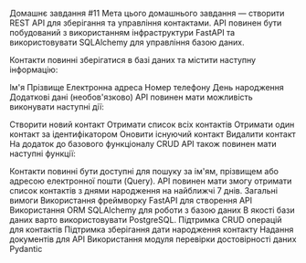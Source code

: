 Домашнє завдання #11
Мета цього домашнього завдання — створити REST API для зберігання та управління контактами. API повинен бути побудований з використанням інфраструктури FastAPI та використовувати SQLAlchemy для управління базою даних.

Контакти повинні зберігатися в базі даних та містити наступну інформацію:

Ім'я
Прізвище
Електронна адреса
Номер телефону
День народження
Додаткові дані (необов'язково)
API повинен мати можливість виконувати наступні дії:

Створити новий контакт
Отримати список всіх контактів
Отримати один контакт за ідентифікатором
Оновити існуючий контакт
Видалити контакт
На додаток до базового функціоналу CRUD API також повинен мати наступні функції:

Контакти повинні бути доступні для пошуку за ім'ям, прізвищем або адресою електронної пошти (Query).
API повинен мати змогу отримати список контактів з днями народження на найближчі 7 днів.
Загальні вимоги
Використання фреймворку FastAPI для створення API
Використання ORM SQLAlchemy для роботи з базою даних
В якості бази даних варто використовувати PostgreSQL.
Підтримка CRUD операцій для контактів
Підтримка зберігання дати народження контакту
Надання документів для API
Використання модуля перевірки достовірності даних Pydantic
